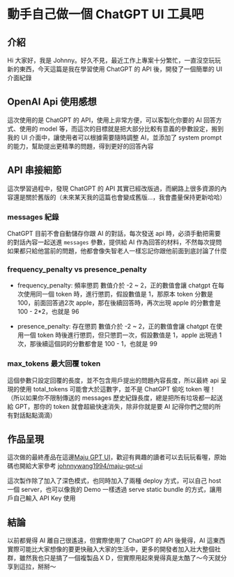# 動手自己做一個 ChatGPT UI 工具吧


## 介紹
Hi 大家好，我是 Johnny。好久不見，最近工作上專案十分繁忙，一直沒空玩玩新的東西，今天這篇是我在學習使用 ChatGPT 的 API 後，開發了一個簡單的 UI 介面紀錄


## OpenAI Api 使用感想
這次使用的是 ChatGPT 的 API，使用上非常方便，可以客製化你要的 AI 回答方式、使用的 model 等，而這次的目標就是把大部分比較有意義的參數設定，搬到我的 UI 介面中，讓使用者可以根據需要隨時調整 AI，並添加了 system prompt 的能力，幫助提出更精準的問題，得到更好的回答內容


## API 串接細節
這次學習過程中，發現 ChatGPT 的 API 其實已經改版過，而網路上很多資源的內容還是關於舊版的（未來某天我的這篇也會變成舊版...，我會盡量保持更新哈哈）

### messages 紀錄
ChatGPT 目前不會自動儲存你跟 AI 的對話，每次發送 api 時，必須手動把需要的對話內容一起送進 `messages` 參數，提供給 AI 作為回答的材料，不然每次提問如果都只給他當前的問題，他都會像失智老人一樣忘記你跟他前面到底討論了什麼

### frequency_penalty vs presence_penalty
- frequency_penalty: 頻率懲罰
數值介於 -2 ~ 2，正的數值會讓 chatgpt 在每次使用同一個 token 時，進行懲罰，假設數值是 1，那原本 token 分數是 100，前面回答過2次 apple，那在後續回答時，再次出現 apple 的分數會是 100 - 2*2，也就是 96

- presence_penalty: 存在懲罰
數值介於 -2 ~ 2，正的數值會讓 chatgpt 在使用一個 token 時後進行懲罰，但只懲罰一次，假設數值是 1，apple 出現過 1次，那後續這個詞的分數都會是 100 - 1，也就是 99

### max_tokens 最大回覆 token
這個參數只設定回覆的長度，並不包含用戶提出的問題內容長度，所以最終 api 呈現的使用 total_tokens 可能會大於這數字，並不是 ChatGPT 偷吃 token 喔！（所以如果你不限制傳送的 messages 歷史紀錄長度，總是把所有垃圾都一起送給 GPT，那你的 token 就會超級快速消失，除非你就是要 AI 記得你們之間的所有對話點點滴滴）


## 作品呈現
這次做的最終產品在這邊[Maju GPT UI](https://public-gpt.maju-web.club/)，歡迎有興趣的讀者可以去玩玩看喔，原始碼也開給大家參考 [johnnywang1994/maju-gpt-ui](https://github.com/johnnywang1994/maju-gpt-ui)

這次製作除了加入了深色模式，也同時加入了兩種 deploy 方式，可以自己 host 一個 server，也可以像我的 Demo 一樣透過 serve static bundle 的方式，讓用戶自己輸入 API Key 使用


## 結論
以前都覺得 AI 離自己很遙遠，但實際使用了 ChatGPT 的 API 後覺得，AI 這東西實際可能比大家想像的要更快融入大家的生活中，更多的開發者加入壯大整個社群，雖然我也只是搞了一個複製品ＸＤ，但實際用起來覺得真是太酷了～今天就分享到這拉，掰掰～